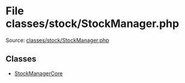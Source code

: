File classes/stock/StockManager.php
=========

Source: [classes/stock/StockManager.php](https://github.com/PrestaShop/PrestaShop/blob/1.5.0.3/classes/stock/StockManager.php)


Classes
-------

* [StockManagerCore](class.StockManagerCore.md)

